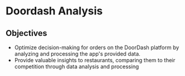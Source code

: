 # Doordash Analysis

## Objectives
* Optimize decision-making for orders on the DoorDash platform by analyzing and processing the app's provided data.
* Provide valuable insights to restaurants, comparing them to their competition through data analysis and processing
